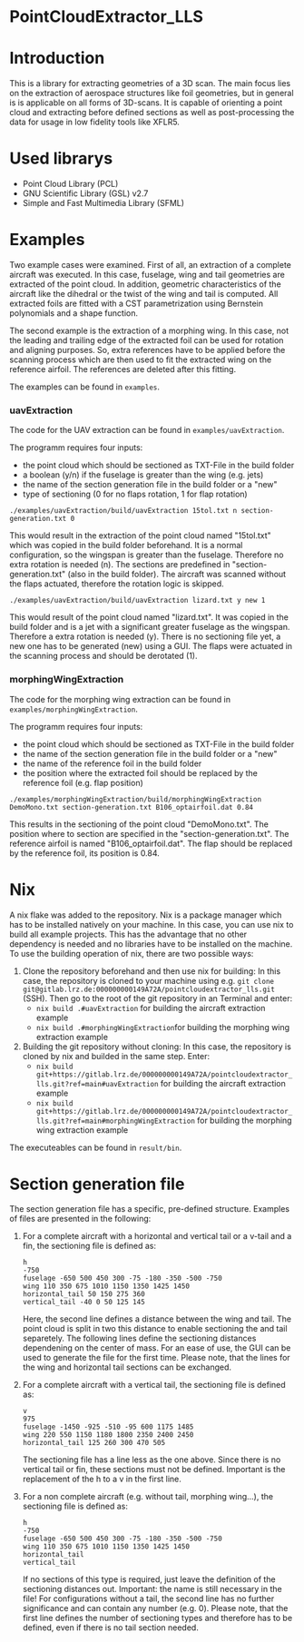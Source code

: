 # PointCloudExtractor_LLS

# Introduction
This is a library for extracting geometries of a 3D scan. The main focus lies on the extraction of aerospace structures like foil geometries, but in general is is applicable on all forms of 3D-scans. It is capable of orienting a point cloud and extracting before defined sections as well as post-processing the data for usage in low fidelity tools like XFLR5.

# Used librarys

- Point Cloud Library (PCL)
- GNU Scientific Library (GSL) v2.7
- Simple and Fast Multimedia Library (SFML)

# Examples
Two example cases were examined. First of all, an extraction of a complete aircraft was executed. In this case, fuselage, wing and tail geometries are extracted of the point cloud. In addition, geometric characteristics of the aircraft like the dihedral or the twist of the wing and tail is computed. All extracted foils are fitted with a CST parametrization using Bernstein polynomials and a shape function.

The second example is the extraction of a morphing wing. In this case, not the leading and trailing edge of the extracted foil can be used for rotation and aligning purposes. So, extra references have to be applied before the scanning process which are then used to fit the extracted wing on the reference airfoil. The references are deleted after this fitting.

The examples can be found in `examples`.

### uavExtraction

The code for the UAV extraction can be found in `examples/uavExtraction`.

The programm requires four inputs:
- the point cloud which should be sectioned as TXT-File in the build folder
- a boolean (y/n) if the fuselage is greater than the wing (e.g. jets)
- the name of the section generation file in the build folder or a "new"
- type of sectioning (0 for no flaps rotation, 1 for flap rotation)

`./examples/uavExtraction/build/uavExtraction 15tol.txt n section-generation.txt 0`

This would result in the extraction of the point cloud named "15tol.txt" which was copied in the build folder beforehand. It is a normal configuration, so the wingspan is greater than the fuselage. Therefore no extra rotation is needed (n). The sections are predefined in "section-generation.txt" (also in the build folder). The aircraft was scanned without the flaps actuated, therefore the rotation logic is skipped.

`./examples/uavExtraction/build/uavExtraction lizard.txt y new 1`

This would result of the point cloud named "lizard.txt". It was copied in the build folder and is a jet with a significant greater fuselage as the wingspan. Therefore a extra rotation is needed (y). There is no sectioning file yet, a new one has to be generated (new) using a GUI. The flaps were actuated in the scanning process and should be derotated (1).

### morphingWingExtraction

The code for the morphing wing extraction can be found in `examples/morphingWingExtraction`.

The programm requires four inputs:
- the point cloud which should be sectioned as TXT-File in the build folder
- the name of the section generation file in the build folder or a "new"
- the name of the reference foil in the build folder
- the position where the extracted foil should be replaced by the reference foil (e.g. flap position)

`./examples/morphingWingExtraction/build/morphingWingExtraction DemoMono.txt section-generation.txt B106_optairfoil.dat 0.84`

This results in the sectioning of the point cloud "DemoMono.txt". The position where to section are specified in the "section-generation.txt". The reference airfoil is named "B106_optairfoil.dat". The flap should be replaced by the reference foil, its position is 0.84.

# Nix
A nix flake was added to the repository. Nix is a package manager which has to be installed natively on your machine. In this case, you can use nix to build all example projects. This has the advantage that no other dependency is needed and no libraries have to be installed on the machine.
To use the building operation of nix, there are two possible ways:
1. Clone the repository beforehand and then use nix for building:
    In this case, the repository is cloned to your machine using e.g. `git clone git@gitlab.lrz.de:000000000149A72A/pointcloudextractor_lls.git` (SSH). Then go to the root of the git repository in an Terminal and enter:
    - `nix build .#uavExtraction` for building the aircraft extraction example
    - `nix build .#morphingWingExtraction`for building the morphing wing extraction example
2. Building the git repository without cloning:
    In this case, the repository is cloned by nix and builded in the same step. Enter:
    - `nix build git+https://gitlab.lrz.de/000000000149A72A/pointcloudextractor_lls.git?ref=main#uavExtraction` for building the aircraft extraction example
    - `nix build git+https://gitlab.lrz.de/000000000149A72A/pointcloudextractor_lls.git?ref=main#morphingWingExtraction` for building the morphing wing extraction example

The executeables can be found in `result/bin`.

# Section generation file
The section generation file has a specific, pre-defined structure.  Examples of files are presented in the following:
1. For a complete aircraft with a horizontal and vertical tail or a v-tail and a fin, the sectioning file is defined as:
    ```
    h
    -750
    fuselage -650 500 450 300 -75 -180 -350 -500 -750
    wing 110 350 675 1010 1150 1350 1425 1450
    horizontal_tail 50 150 275 360
    vertical_tail -40 0 50 125 145
    ```
    
    Here, the second line defines a distance between the wing and tail. The point cloud is split in two this distance to enable        sectioning the and tail separetely. The following lines define the sectioning distances dependening on the center of mass. For an ease of use, the GUI can be used to generate the file for the first time. Please note, that the lines for the wing and horizontal tail sections can be exchanged.
2. For a complete aircraft with a vertical tail, the sectioning file is defined as:
    ```
    v
    975 
    fuselage -1450 -925 -510 -95 600 1175 1485
    wing 220 550 1150 1180 1800 2350 2400 2450
    horizontal_tail 125 260 300 470 505
    ```
    The sectioning file has a line less as the one above. Since there is no vertical tail or fin, these sections must not be defined. Important is the replacement of the h to a v in the first line.
3. For a non complete aircraft (e.g. without tail, morphing wing...), the sectioning file is defined as:
    ```
    h
    -750
    fuselage -650 500 450 300 -75 -180 -350 -500 -750
    wing 110 350 675 1010 1150 1350 1425 1450
    horizontal_tail
    vertical_tail
    ```
    If no sections of this type is required, just leave the definition of the sectioning distances out. Important: the name is still necessary in the file! For configurations without a tail, the second line has no further significance and can contain any number (e.g. 0). Please note, that the first line defines the number of sectioning types and therefore has to be defined, even if there is no tail section needed.
